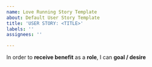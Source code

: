 ```yaml
---
name: Love Running Story Template
about: Default User Story Template
title: 'USER STORY: <TITLE>'
labels: ''
assignees: ''

---
```


In order to **receive benefit** as a **role**, I can **goal / desire**
